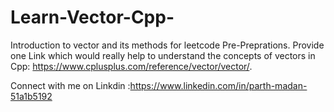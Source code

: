 # Learn-Vector-Cpp-
Introduction to vector and its methods for leetcode Pre-Preprations.
Provide one Link which would really help to understand the concepts of vectors in Cpp:
https://www.cplusplus.com/reference/vector/vector/.

Connect with me on Linkdin :https://www.linkedin.com/in/parth-madan-51a1b5192
